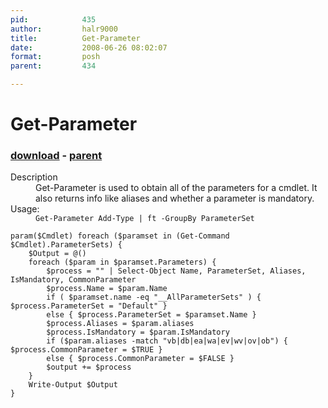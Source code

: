 ```yaml
---
pid:            435
author:         halr9000
title:          Get-Parameter
date:           2008-06-26 08:02:07
format:         posh
parent:         434

---
```


# Get-Parameter

### [download](Scripts\435.ps1) - [parent](Scripts\434.md)

<dl><dt>Description</dt>
<dd>Get-Parameter is used to obtain all of the parameters for a cmdlet.  It also returns info like aliases and whether a parameter is mandatory.</dd>
<dt>Usage:</dt>
<dd><code>Get-Parameter Add-Type | ft -GroupBy ParameterSet</code></dd>
</dl>

```posh
param($Cmdlet) foreach ($paramset in (Get-Command $Cmdlet).ParameterSets) {
	$Output = @()
	foreach ($param in $paramset.Parameters) {
		$process = "" | Select-Object Name, ParameterSet, Aliases, IsMandatory, CommonParameter
		$process.Name = $param.Name
		if ( $paramset.name -eq "__AllParameterSets" ) { $process.ParameterSet = "Default" }
		else { $process.ParameterSet = $paramset.Name }
		$process.Aliases = $param.aliases
		$process.IsMandatory = $param.IsMandatory
		if ($param.aliases -match "vb|db|ea|wa|ev|wv|ov|ob") { $process.CommonParameter = $TRUE }
		else { $process.CommonParameter = $FALSE }
		$output += $process
	}
	Write-Output $Output
}
```

